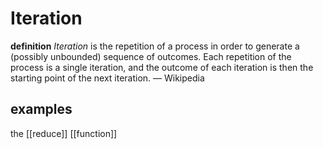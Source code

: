 # Iteration

**definition** _Iteration_ is the repetition of a process in order to generate a (possibly unbounded) sequence of outcomes. Each repetition of the process is a single iteration, and the outcome of each iteration is then the starting point of the next iteration. &mdash; Wikipedia

## examples

the [[reduce]] [[function]]
